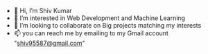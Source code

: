 - 👋 Hi, I’m Shiv Kumar
- 👀 I’m interested in Web Development and Machine Learning
- 💞️ I’m looking to collaborate on Big projects matching my interests
- 📫 you can reach me by emailing to my Gmail account "shiv95587@gmail.com"

<!---
Shiv95587/Shiv95587 is a ✨ special ✨ repository because its `README.md` (this file) appears on your GitHub profile.
You can click the Preview link to take a look at your changes.
--->

